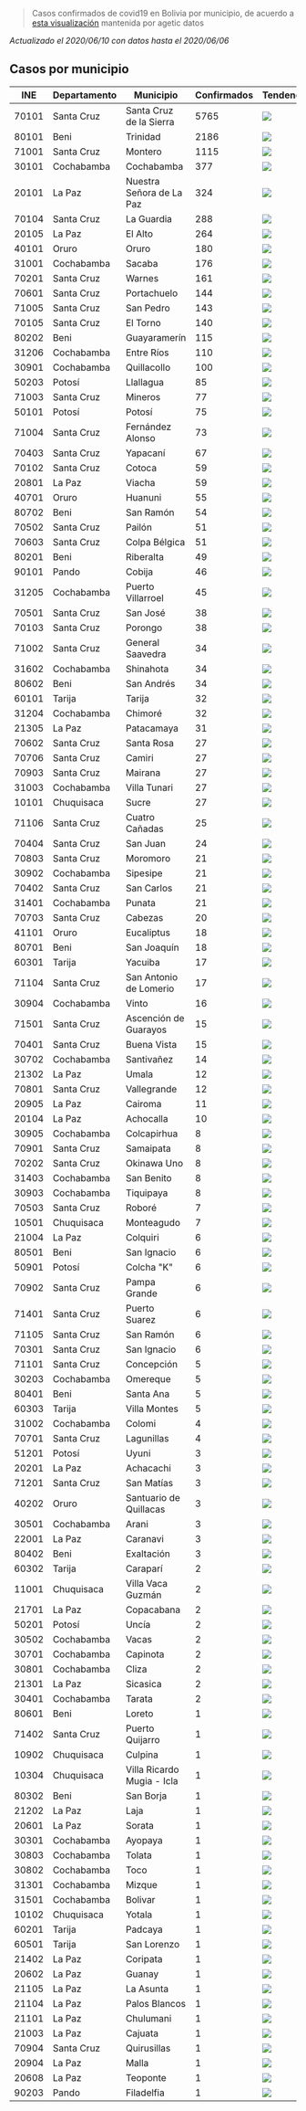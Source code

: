 > Casos confirmados de covid19 en Bolivia por municipio, de acuerdo a [esta visualización](https://datosagt2020.carto.com/builder/c1cdf57c-a007-4f3f-883a-c25ebdc50986/embed) mantenida por agetic datos

_Actualizado el 2020/06/10 con datos hasta el 2020/06/06_

## Casos por municipio

|   INE | Departamento   | Municipio                  |   Confirmados | Tendencia                                     |   Recuperados |   Decesos |
|-------|----------------|----------------------------|---------------|-----------------------------------------------|---------------|-----------|
| 70101 | Santa Cruz     | Santa Cruz de la Sierra    |          5765 | <img src="plots/SantaCruzdelaSierra.png"/>    |           961 |       150 |
| 80101 | Beni           | Trinidad                   |          2186 | <img src="plots/Trinidad.png"/>               |            16 |       108 |
| 71001 | Santa Cruz     | Montero                    |          1115 | <img src="plots/Montero.png"/>                |           320 |        38 |
| 30101 | Cochabamba     | Cochabamba                 |           377 | <img src="plots/Cochabamba.png"/>             |            23 |        12 |
| 20101 | La Paz         | Nuestra Señora de La Paz   |           324 | <img src="plots/NuestraSenoradeLaPaz.png"/>   |           144 |        13 |
| 70104 | Santa Cruz     | La Guardia                 |           288 | <img src="plots/LaGuardia.png"/>              |            21 |         5 |
| 20105 | La Paz         | El Alto                    |           264 | <img src="plots/ElAlto.png"/>                 |            84 |        16 |
| 40101 | Oruro          | Oruro                      |           180 | <img src="plots/Oruro.png"/>                  |            50 |        13 |
| 31001 | Cochabamba     | Sacaba                     |           176 | <img src="plots/Sacaba.png"/>                 |             1 |         5 |
| 70201 | Santa Cruz     | Warnes                     |           161 | <img src="plots/Warnes.png"/>                 |             2 |         2 |
| 70601 | Santa Cruz     | Portachuelo                |           144 | <img src="plots/Portachuelo.png"/>            |             0 |         2 |
| 71005 | Santa Cruz     | San Pedro                  |           143 | <img src="plots/SanPedro.png"/>               |            13 |         0 |
| 70105 | Santa Cruz     | El Torno                   |           140 | <img src="plots/ElTorno.png"/>                |            19 |         1 |
| 80202 | Beni           | Guayaramerín               |           115 | <img src="plots/Guayaramerin.png"/>           |             0 |         7 |
| 31206 | Cochabamba     | Entre Ríos                 |           110 | <img src="plots/EntreRios.png"/>              |             0 |        16 |
| 30901 | Cochabamba     | Quillacollo                |           100 | <img src="plots/Quillacollo.png"/>            |            15 |         4 |
| 50203 | Potosí         | Llallagua                  |            85 | <img src="plots/Llallagua.png"/>              |             3 |         2 |
| 71003 | Santa Cruz     | Mineros                    |            77 | <img src="plots/Mineros.png"/>                |            26 |         4 |
| 50101 | Potosí         | Potosí                     |            75 | <img src="plots/Potosi.png"/>                 |            22 |         2 |
| 71004 | Santa Cruz     | Fernández Alonso           |            73 | <img src="plots/FernandezAlonso.png"/>        |             0 |         1 |
| 70403 | Santa Cruz     | Yapacaní                   |            67 | <img src="plots/Yapacani.png"/>               |             0 |         0 |
| 70102 | Santa Cruz     | Cotoca                     |            59 | <img src="plots/Cotoca.png"/>                 |             3 |         2 |
| 20801 | La Paz         | Viacha                     |            59 | <img src="plots/Viacha.png"/>                 |             2 |         0 |
| 40701 | Oruro          | Huanuni                    |            55 | <img src="plots/Huanuni.png"/>                |            16 |         5 |
| 80702 | Beni           | San Ramón                  |            54 | <img src="plots/SanRamon.png"/>               |             0 |         2 |
| 70502 | Santa Cruz     | Pailón                     |            51 | <img src="plots/Pailon.png"/>                 |             0 |         1 |
| 70603 | Santa Cruz     | Colpa Bélgica              |            51 | <img src="plots/ColpaBelgica.png"/>           |             0 |         2 |
| 80201 | Beni           | Riberalta                  |            49 | <img src="plots/Riberalta.png"/>              |             0 |         0 |
| 90101 | Pando          | Cobija                     |            46 | <img src="plots/Cobija.png"/>                 |            11 |         2 |
| 31205 | Cochabamba     | Puerto Villarroel          |            45 | <img src="plots/PuertoVillarroel.png"/>       |             0 |         3 |
| 70501 | Santa Cruz     | San José                   |            38 | <img src="plots/SanJose.png"/>                |             0 |         1 |
| 70103 | Santa Cruz     | Porongo                    |            38 | <img src="plots/Porongo.png"/>                |             1 |         0 |
| 71002 | Santa Cruz     | General Saavedra           |            34 | <img src="plots/GeneralSaavedra.png"/>        |            10 |         0 |
| 31602 | Cochabamba     | Shinahota                  |            34 | <img src="plots/Shinahota.png"/>              |             0 |         1 |
| 80602 | Beni           | San Andrés                 |            34 | <img src="plots/SanAndres.png"/>              |             0 |         0 |
| 60101 | Tarija         | Tarija                     |            32 | <img src="plots/Tarija.png"/>                 |             9 |         1 |
| 31204 | Cochabamba     | Chimoré                    |            32 | <img src="plots/Chimore.png"/>                |             1 |         1 |
| 21305 | La Paz         | Patacamaya                 |            31 | <img src="plots/Patacamaya.png"/>             |            18 |         2 |
| 70602 | Santa Cruz     | Santa Rosa                 |            27 | <img src="plots/SantaRosa.png"/>              |             5 |         0 |
| 70706 | Santa Cruz     | Camiri                     |            27 | <img src="plots/Camiri.png"/>                 |             9 |         0 |
| 70903 | Santa Cruz     | Mairana                    |            27 | <img src="plots/Mairana.png"/>                |             1 |         2 |
| 31003 | Cochabamba     | Villa Tunari               |            27 | <img src="plots/VillaTunari.png"/>            |             0 |         0 |
| 10101 | Chuquisaca     | Sucre                      |            27 | <img src="plots/Sucre.png"/>                  |            12 |         2 |
| 71106 | Santa Cruz     | Cuatro Cañadas             |            25 | <img src="plots/CuatroCanadas.png"/>          |             0 |         1 |
| 70404 | Santa Cruz     | San Juan                   |            24 | <img src="plots/SanJuan.png"/>                |             0 |         0 |
| 70803 | Santa Cruz     | Moromoro                   |            21 | <img src="plots/Moromoro.png"/>               |             0 |         0 |
| 30902 | Cochabamba     | Sipesipe                   |            21 | <img src="plots/Sipesipe.png"/>               |             0 |         1 |
| 70402 | Santa Cruz     | San Carlos                 |            21 | <img src="plots/SanCarlos.png"/>              |             1 |         0 |
| 31401 | Cochabamba     | Punata                     |            21 | <img src="plots/Punata.png"/>                 |             5 |         1 |
| 70703 | Santa Cruz     | Cabezas                    |            20 | <img src="plots/Cabezas.png"/>                |             2 |         0 |
| 41101 | Oruro          | Eucaliptus                 |            18 | <img src="plots/Eucaliptus.png"/>             |             6 |         3 |
| 80701 | Beni           | San Joaquín                |            18 | <img src="plots/SanJoaquin.png"/>             |             0 |         1 |
| 60301 | Tarija         | Yacuiba                    |            17 | <img src="plots/Yacuiba.png"/>                |             0 |         1 |
| 71104 | Santa Cruz     | San Antonio de Lomerio     |            17 | <img src="plots/SanAntoniodeLomerio.png"/>    |             2 |         0 |
| 30904 | Cochabamba     | Vinto                      |            16 | <img src="plots/Vinto.png"/>                  |             0 |         1 |
| 71501 | Santa Cruz     | Ascención de Guarayos      |            15 | <img src="plots/AscenciondeGuarayos.png"/>    |             0 |         0 |
| 70401 | Santa Cruz     | Buena Vista                |            15 | <img src="plots/BuenaVista.png"/>             |             1 |         0 |
| 30702 | Cochabamba     | Santivañez                 |            14 | <img src="plots/Santivanez.png"/>             |            12 |         1 |
| 21302 | La Paz         | Umala                      |            12 | <img src="plots/Umala.png"/>                  |             2 |         2 |
| 70801 | Santa Cruz     | Vallegrande                |            12 | <img src="plots/Vallegrande.png"/>            |             4 |         0 |
| 20905 | La Paz         | Cairoma                    |            11 | <img src="plots/Cairoma.png"/>                |            11 |         0 |
| 20104 | La Paz         | Achocalla                  |            10 | <img src="plots/Achocalla.png"/>              |             0 |         0 |
| 30905 | Cochabamba     | Colcapirhua                |             8 | <img src="plots/Colcapirhua.png"/>            |             0 |         0 |
| 70901 | Santa Cruz     | Samaipata                  |             8 | <img src="plots/Samaipata.png"/>              |             0 |         0 |
| 70202 | Santa Cruz     | Okinawa Uno                |             8 | <img src="plots/OkinawaUno.png"/>             |             0 |         0 |
| 31403 | Cochabamba     | San Benito                 |             8 | <img src="plots/SanBenito.png"/>              |             0 |         1 |
| 30903 | Cochabamba     | Tiquipaya                  |             8 | <img src="plots/Tiquipaya.png"/>              |             0 |         0 |
| 70503 | Santa Cruz     | Roboré                     |             7 | <img src="plots/Robore.png"/>                 |             5 |         1 |
| 10501 | Chuquisaca     | Monteagudo                 |             7 | <img src="plots/Monteagudo.png"/>             |             1 |         0 |
| 21004 | La Paz         | Colquiri                   |             6 | <img src="plots/Colquiri.png"/>               |             0 |         0 |
| 80501 | Beni           | San Ignacio                |             6 | <img src="plots/SanIgnacio.png"/>             |             0 |         0 |
| 50901 | Potosí         | Colcha "K"                 |             6 | <img src="plots/ColchaK.png"/>                |             3 |         0 |
| 70902 | Santa Cruz     | Pampa Grande               |             6 | <img src="plots/PampaGrande.png"/>            |             0 |         1 |
| 71401 | Santa Cruz     | Puerto Suarez              |             6 | <img src="plots/PuertoSuarez.png"/>           |             0 |         0 |
| 71105 | Santa Cruz     | San Ramón                  |             6 | <img src="plots/SanRamon.png"/>               |             0 |         0 |
| 70301 | Santa Cruz     | San Ignacio                |             6 | <img src="plots/SanIgnacio.png"/>             |             0 |         0 |
| 71101 | Santa Cruz     | Concepción                 |             5 | <img src="plots/Concepcion.png"/>             |             0 |         0 |
| 30203 | Cochabamba     | Omereque                   |             5 | <img src="plots/Omereque.png"/>               |             5 |         0 |
| 80401 | Beni           | Santa Ana                  |             5 | <img src="plots/SantaAna.png"/>               |             0 |         0 |
| 60303 | Tarija         | Villa Montes               |             5 | <img src="plots/VillaMontes.png"/>            |             0 |         2 |
| 31002 | Cochabamba     | Colomi                     |             4 | <img src="plots/Colomi.png"/>                 |             0 |         2 |
| 70701 | Santa Cruz     | Lagunillas                 |             4 | <img src="plots/Lagunillas.png"/>             |             0 |         0 |
| 51201 | Potosí         | Uyuni                      |             3 | <img src="plots/Uyuni.png"/>                  |             3 |         0 |
| 20201 | La Paz         | Achacachi                  |             3 | <img src="plots/Achacachi.png"/>              |             1 |         1 |
| 71201 | Santa Cruz     | San Matías                 |             3 | <img src="plots/SanMatias.png"/>              |             0 |         0 |
| 40202 | Oruro          | Santuario de Quillacas     |             3 | <img src="plots/SantuariodeQuillacas.png"/>   |             2 |         0 |
| 30501 | Cochabamba     | Arani                      |             3 | <img src="plots/Arani.png"/>                  |             0 |         0 |
| 22001 | La Paz         | Caranavi                   |             3 | <img src="plots/Caranavi.png"/>               |             2 |         0 |
| 80402 | Beni           | Exaltación                 |             3 | <img src="plots/Exaltacion.png"/>             |             0 |         0 |
| 60302 | Tarija         | Caraparí                   |             2 | <img src="plots/Carapari.png"/>               |             0 |         0 |
| 11001 | Chuquisaca     | Villa Vaca Guzmán          |             2 | <img src="plots/VillaVacaGuzman.png"/>        |             0 |         0 |
| 21701 | La Paz         | Copacabana                 |             2 | <img src="plots/Copacabana.png"/>             |             1 |         0 |
| 50201 | Potosí         | Uncía                      |             2 | <img src="plots/Uncia.png"/>                  |             0 |         0 |
| 30502 | Cochabamba     | Vacas                      |             2 | <img src="plots/Vacas.png"/>                  |             0 |         0 |
| 30701 | Cochabamba     | Capinota                   |             2 | <img src="plots/Capinota.png"/>               |             0 |         1 |
| 30801 | Cochabamba     | Cliza                      |             2 | <img src="plots/Cliza.png"/>                  |             1 |         1 |
| 21301 | La Paz         | Sicasica                   |             2 | <img src="plots/Sicasica.png"/>               |             1 |         1 |
| 30401 | Cochabamba     | Tarata                     |             2 | <img src="plots/Tarata.png"/>                 |             0 |         0 |
| 80601 | Beni           | Loreto                     |             1 | <img src="plots/Loreto.png"/>                 |             0 |         0 |
| 71402 | Santa Cruz     | Puerto Quijarro            |             1 | <img src="plots/PuertoQuijarro.png"/>         |             0 |         0 |
| 10902 | Chuquisaca     | Culpina                    |             1 | <img src="plots/Culpina.png"/>                |             1 |         0 |
| 10304 | Chuquisaca     | Villa Ricardo Mugia - Icla |             1 | <img src="plots/VillaRicardoMugia-Icla.png"/> |             0 |         0 |
| 80302 | Beni           | San Borja                  |             1 | <img src="plots/SanBorja.png"/>               |             0 |         0 |
| 21202 | La Paz         | Laja                       |             1 | <img src="plots/Laja.png"/>                   |             0 |         0 |
| 20601 | La Paz         | Sorata                     |             1 | <img src="plots/Sorata.png"/>                 |             0 |         0 |
| 30301 | Cochabamba     | Ayopaya                    |             1 | <img src="plots/Ayopaya.png"/>                |             0 |         0 |
| 30803 | Cochabamba     | Tolata                     |             1 | <img src="plots/Tolata.png"/>                 |             0 |         1 |
| 30802 | Cochabamba     | Toco                       |             1 | <img src="plots/Toco.png"/>                   |             0 |         0 |
| 31301 | Cochabamba     | Mizque                     |             1 | <img src="plots/Mizque.png"/>                 |             0 |         0 |
| 31501 | Cochabamba     | Bolivar                    |             1 | <img src="plots/Bolivar.png"/>                |             0 |         0 |
| 10102 | Chuquisaca     | Yotala                     |             1 | <img src="plots/Yotala.png"/>                 |             0 |         0 |
| 60201 | Tarija         | Padcaya                    |             1 | <img src="plots/Padcaya.png"/>                |             0 |         0 |
| 60501 | Tarija         | San Lorenzo                |             1 | <img src="plots/SanLorenzo.png"/>             |             1 |         0 |
| 21402 | La Paz         | Coripata                   |             1 | <img src="plots/Coripata.png"/>               |             0 |         0 |
| 20602 | La Paz         | Guanay                     |             1 | <img src="plots/Guanay.png"/>                 |             0 |         0 |
| 21105 | La Paz         | La Asunta                  |             1 | <img src="plots/LaAsunta.png"/>               |             0 |         0 |
| 21104 | La Paz         | Palos Blancos              |             1 | <img src="plots/PalosBlancos.png"/>           |             0 |         0 |
| 21101 | La Paz         | Chulumani                  |             1 | <img src="plots/Chulumani.png"/>              |             1 |         0 |
| 21003 | La Paz         | Cajuata                    |             1 | <img src="plots/Cajuata.png"/>                |             1 |         0 |
| 70904 | Santa Cruz     | Quirusillas                |             1 | <img src="plots/Quirusillas.png"/>            |             0 |         0 |
| 20904 | La Paz         | Malla                      |             1 | <img src="plots/Malla.png"/>                  |             1 |         0 |
| 20608 | La Paz         | Teoponte                   |             1 | <img src="plots/Teoponte.png"/>               |             0 |         0 |
| 90203 | Pando          | Filadelfia                 |             1 | <img src="plots/Filadelfia.png"/>             |             0 |         0 |